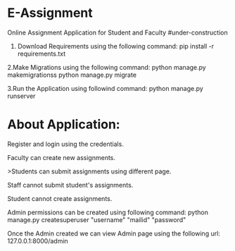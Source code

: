 # E-Assignment

Online Assignment Application for Student and Faculty
#under-construction

1. Download Requirements using the following command:
   pip install -r requirements.txt

2.Make Migrations using the following command:
python manage.py makemigrationss
python manage.py migrate

3.Run the Application using followind command:
python manage.py runserver

# About Application:

<p>Register and login using the credentials.</p>
<p>Faculty can create new assignments.</p>
<p>>Students can submit assignments using different page.</p>
<p>Staff cannot submit student's assignments.</p>
<p>Student cannot create assignments.</p>

Admin permissions can be created using following command:
python manage.py createsuperuser
"username"
"mailid"
"password"

Once the Admin created we can view Admin page using the following url:
127.0.0.1:8000/admin
